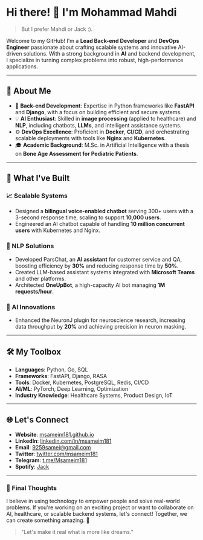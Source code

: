 # Hi there! 👋 I'm Mohammad Mahdi

 > But I prefer Mahdi or Jack :).

Welcome to my GitHub! I'm a **Lead Back-end Developer** and **DevOps Engineer** passionate about crafting scalable systems and innovative AI-driven solutions. With a strong background in **AI** and backend development, I specialize in turning complex problems into robust, high-performance applications.

---

## 🚀 About Me
- 🌟 **Back-end Development**: Expertise in Python frameworks like **FastAPI** and **Django**, with a focus on building efficient and secure systems.
- 💡 **AI Enthusiast**: Skilled in **image processing** (applied to healthcare) and **NLP**, including chatbots, **LLMs**, and intelligent assistance systems.
- ⚙️ **DevOps Excellence**: Proficient in **Docker**, **CI/CD**, and orchestrating scalable deployments with tools like **Nginx** and **Kubernetes**.
- 🎓 **Academic Background**: M.Sc. in Artificial Intelligence with a thesis on **Bone Age Assessment for Pediatric Patients**.

---

## 💼 What I've Built
### 📈 Scalable Systems
- Designed a **bilingual voice-enabled chatbot** serving 300+ users with a 3-second response time, scaling to support **10,000 users**.
- Engineered an AI chatbot capable of handling **10 million concurrent users** with Kubernetes and Nginx.

### 🧠 NLP Solutions
- Developed ParsChat, an **AI assistant** for customer service and QA, boosting efficiency by **30%** and reducing response time by **50%**.
- Created LLM-based assistant systems integrated with **Microsoft Teams** and other platforms.
- Architected **OneUpBot**, a high-capacity AI bot managing **1M requests/hour**.

### 🤖 AI Innovations
- Enhanced the NeuronJ plugin for neuroscience research, increasing data throughput by **20%** and achieving precision in neuron masking.
---

## 🛠️ My Toolbox
- **Languages**: Python, Go, SQL
- **Frameworks**: FastAPI, Django, RASA
- **Tools**: Docker, Kubernetes, PostgreSQL, Redis, CI/CD
- **AI/ML**: PyTorch, Deep Learning, Optimization
- **Industry Knowledge**: Healthcare Systems, Product Design, IoT

---

## 🌐 Let's Connect
- **Website**: [msameim181.github.io](https://msameim181.github.io/)
- **LinkedIn**: [linkedin.com/in/msameim181](https://www.linkedin.com/in/msameim181/)
- **Email**: 9259samei@gmail.com
- **Twitter**: [twitter.com/msameim181](https://twitter.com/msameim181)
- **Telegram**: [t.me/Msameim181](https://t.me/Msameim181)
- **Spotify**: [Jack](https://open.spotify.com/user/1pe3mgooa5zk61axkq7v8q355)

---

### 🌟 Final Thoughts
I believe in using technology to empower people and solve real-world problems. If you're working on an exciting project or want to collaborate on AI, healthcare, or scalable backend systems, let's connect! Together, we can create something amazing. 🚀

> "Let's make it real what is more like dreams."


<!-- <p align="center"> 
  <img src="https://github-readme-stats.vercel.app/api?username=msameim181&theme=github_dark&count_private=true&show_icons=true&hide_rank=false" alt="Mohammad Mahdi's github stats" /> <br/>
  -->
  <!-- <img src="https://github-readme-stats.vercel.app/api/top-langs?username=msameim181&theme=github_dark&hide=html&layout=compact&line_height=51&langs_count=9&exclude_repo=comp426,Redventures-Movie-Quotes&card_width=445" alt="Mohammad Mahdi's Top Langs" />
</p> -->
